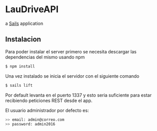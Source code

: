 # LauDriveAPI

a [Sails](http://sailsjs.org) application

## Instalacion

Para poder instalar el server primero se necesita descargar las dependencias del mismo usando npm

```bash
$ npm install
```

Una vez instalado se inicia el servidor con el siguiente comando

```bash
$ sails lift
```

Por default levanta en el puerto 1337 y esto seria suficiente para estar recibiendo peticiones REST desde el app.

El usuario administrador por defecto es: 

```bash
>> email: admin@correo.com
>> password: admin2016
```